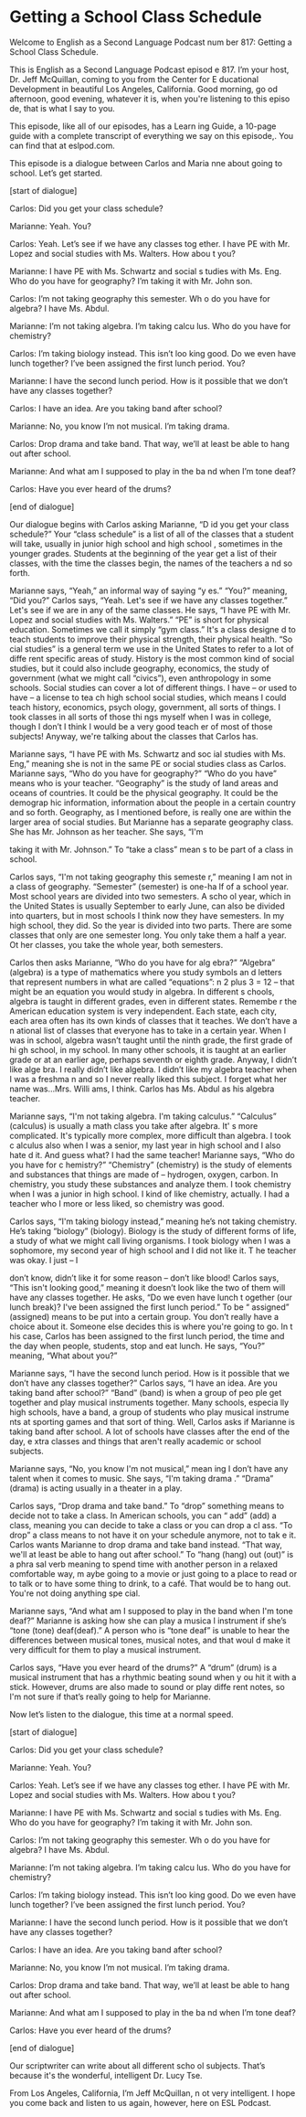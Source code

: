 # Getting a School Class Schedule

Welcome to English as a Second Language Podcast num ber 817: Getting a School Class Schedule.

This is English as a Second Language Podcast episod e 817. I’m your host, Dr. Jeff McQuillan, coming to you from the Center for E ducational Development in beautiful Los Angeles, California. Good morning, go od afternoon, good evening, whatever it is, when you're listening to this episo de, that is what I say to you.

This episode, like all of our episodes, has a Learn ing Guide, a 10-page guide with a complete transcript of everything we say on this episode,. You can find that at eslpod.com.

This episode is a dialogue between Carlos and Maria nne about going to school. Let’s get started.

[start of dialogue]

Carlos:  Did you get your class schedule?

Marianne:  Yeah. You?

Carlos:  Yeah. Let’s see if we have any classes tog ether. I have PE with Mr. Lopez and social studies with Ms. Walters. How abou t you?

Marianne:  I have PE with Ms. Schwartz and social s tudies with Ms. Eng. Who do you have for geography? I’m taking it with Mr. John son.

Carlos:  I’m not taking geography this semester. Wh o do you have for algebra? I have Ms. Abdul.

Marianne:  I’m not taking algebra. I’m taking calcu lus. Who do you have for chemistry?

Carlos:  I’m taking biology instead. This isn’t loo king good. Do we even have lunch together? I’ve been assigned the first lunch period. You?

Marianne:  I have the second lunch period. How is it possible that we don’t have any classes together?

Carlos:  I have an idea. Are you taking band after school?

 Marianne:  No, you know I’m not musical. I’m taking  drama.

Carlos:  Drop drama and take band. That way, we’ll at least be able to hang out after school.

Marianne:  And what am I supposed to play in the ba nd when I’m tone deaf?

Carlos:  Have you ever heard of the drums?

[end of dialogue]

Our dialogue begins with Carlos asking Marianne, “D id you get your class schedule?” Your “class schedule” is a list of all of the classes that a student will take, usually in junior high school and high school , sometimes in the younger grades. Students at the beginning of the year get a  list of their classes, with the time the classes begin, the names of the teachers a nd so forth.

Marianne says, “Yeah,” an informal way of saying “y es.” “You?” meaning, “Did you?” Carlos says, “Yeah. Let's see if we have any classes together.” Let's see if we are in any of the same classes. He says, “I have  PE with Mr. Lopez and social studies with Ms. Walters.” “PE” is short for  physical education. Sometimes we call it simply “gym class.” It's a class designe d to teach students to improve their physical strength, their physical health. “So cial studies” is a general term we use in the United States to refer to a lot of diffe rent specific areas of study. History is the most common kind of social studies, but it could also include geography, economics, the study of government (what  we might call “civics”), even anthropology in some schools. Social studies can cover a lot of different things. I have – or used to have – a license to tea ch high school social studies, which means I could teach history, economics, psych ology, government, all sorts of things. I took classes in all sorts of those thi ngs myself when I was in college, though I don’t I think I would be a very good teach er of most of those subjects! Anyway, we're talking about the classes that Carlos  has.

Marianne says, “I have PE with Ms. Schwartz and soc ial studies with Ms. Eng,” meaning she is not in the same PE or social studies  class as Carlos. Marianne says, “Who do you have for geography?” “Who do you have” means who is your teacher. “Geography” is the study of land areas and  oceans of countries. It could be the physical geography. It could be the demograp hic information, information about the people in a certain country and so forth.  Geography, as I mentioned before, is really one are within the larger area of  social studies. But Marianne has a separate geography class. She has Mr. Johnson as her teacher. She says, “I'm

taking it with Mr. Johnson.” To “take a class” mean s to be part of a class in school.

Carlos says, “I'm not taking geography this semeste r,” meaning I am not in a class of geography. “Semester” (semester) is one-ha lf of a school year. Most school years are divided into two semesters. A scho ol year, which in the United States is usually September to early June, can also  be divided into quarters, but in most schools I think now they have semesters. In  my high school, they did. So the year is divided into two parts. There are some classes that only are one semester long. You only take them a half a year. Ot her classes, you take the whole year, both semesters.

Carlos then asks Marianne, “Who do you have for alg ebra?” “Algebra” (algebra) is a type of mathematics where you study symbols an d letters that represent numbers in what are called “equations”: n 2 plus 3 = 12 – that might be an equation you would study in algebra. In different s chools, algebra is taught in different grades, even in different states. Remembe r the American education system is very independent. Each state, each city, each area often has its own kinds of classes that it teaches. We don’t have a n ational list of classes that everyone has to take in a certain year. When I was in school, algebra wasn’t taught until the ninth grade, the first grade of hi gh school, in my school. In many other schools, it is taught at an earlier grade or at an earlier age, perhaps seventh or eighth grade. Anyway, I didn’t like alge bra. I really  didn’t like algebra. I didn’t like my algebra teacher when I was a freshma n and so I never really liked this subject. I forget what her name was…Mrs. Willi ams, I think. Carlos has Ms. Abdul as his algebra teacher.

Marianne says, “I'm not taking algebra. I'm taking calculus.” “Calculus” (calculus) is usually a math class you take after algebra. It' s more complicated. It's typically more complex, more difficult than algebra. I took c alculus also when I was a senior, my last year in high school and I also hate d it. And guess what? I had the same teacher! Marianne says, “Who do you have for c hemistry?” “Chemistry” (chemistry) is the study of elements and substances  that things are made of – hydrogen, oxygen, carbon. In chemistry, you study these substances and analyze them. I took chemistry when I was a junior in high school. I kind of like chemistry, actually. I had a teacher who I more or less liked, so chemistry was good.

Carlos says, “I'm taking biology instead,” meaning he’s not taking chemistry. He’s taking “biology” (biology). Biology is the study of  different forms of life, a study of what we might call living organisms. I took biology  when I was a sophomore, my second year of high school and I did not like it. T he teacher was okay. I just – I

don’t know, didn’t like it for some reason – don’t like blood! Carlos says, “This isn't looking good,” meaning it doesn’t look like the two of them will have any classes together. He asks, “Do we even have lunch t ogether (our lunch break)? I've been assigned the first lunch period.” To be “ assigned” (assigned) means to be put into a certain group. You don’t really have a choice about it. Someone else decides this is where you're going to go. In t his case, Carlos has been assigned to the first lunch period, the time and the day when people, students, stop and eat lunch. He says, “You?” meaning, “What about you?”

Marianne says, “I have the second lunch period. How  is it possible that we don’t have any classes together?” Carlos says, “I have an  idea. Are you taking band after school?” “Band” (band) is when a group of peo ple get together and play musical instruments together. Many schools, especia lly high schools, have a band, a group of students who play musical instrume nts at sporting games and that sort of thing. Well, Carlos asks if Marianne is taking band after school. A lot of schools have classes after the end of the day, e xtra classes and things that aren't really academic or school subjects.

Marianne says, “No, you know I'm not musical,” mean ing I don’t have any talent when it comes to music. She says, “I'm taking drama .” “Drama” (drama) is acting usually in a theater in a play.

Carlos says, “Drop drama and take band.” To “drop” something means to decide not to take a class. In American schools, you can “ add” (add) a class, meaning you can decide to take a class or you can drop a cl ass. “To drop” a class means to not have it on your schedule anymore, not to tak e it. Carlos wants Marianne to drop drama and take band instead. “That way, we'll at least be able to hang out after school.” To “hang (hang) out (out)” is a phra sal verb meaning to spend time with another person in a relaxed comfortable way, m aybe going to a movie or just going to a place to read or to talk or to have some thing to drink, to a café. That would be to hang out. You're not doing anything spe cial.

Marianne says, “And what am I supposed to play in the band when I'm tone deaf?” Marianne is asking how she can play a musica l instrument if she’s “tone (tone) deaf(deaf).” A person who is “tone deaf” is unable to hear the differences between musical tones, musical notes, and that woul d make it very difficult for them to play a musical instrument.

Carlos says, “Have you ever heard of the drums?” A “drum” (drum) is a musical instrument that has a rhythmic beating sound when y ou hit it with a stick. However, drums are also made to sound or play diffe rent notes, so I'm not sure if that’s really going to help for Marianne.

 Now let’s listen to the dialogue, this time at a normal speed.

[start of dialogue]

Carlos:  Did you get your class schedule?

Marianne:  Yeah. You?

Carlos:  Yeah. Let’s see if we have any classes tog ether. I have PE with Mr. Lopez and social studies with Ms. Walters. How abou t you?

Marianne:  I have PE with Ms. Schwartz and social s tudies with Ms. Eng. Who do you have for geography? I’m taking it with Mr. John son.

Carlos:  I’m not taking geography this semester. Wh o do you have for algebra? I have Ms. Abdul.

Marianne:  I’m not taking algebra. I’m taking calcu lus. Who do you have for chemistry?

Carlos:  I’m taking biology instead. This isn’t loo king good. Do we even have lunch together? I’ve been assigned the first lunch period. You?

Marianne:  I have the second lunch period. How is it possible that we don’t have any classes together?

Carlos:  I have an idea. Are you taking band after school?

Marianne:  No, you know I’m not musical. I’m taking  drama.

Carlos:  Drop drama and take band. That way, we’ll at least be able to hang out after school.

Marianne:  And what am I supposed to play in the ba nd when I’m tone deaf?

Carlos:  Have you ever heard of the drums?

[end of dialogue]

Our scriptwriter can write about all different scho ol subjects. That’s because it's the wonderful, intelligent Dr. Lucy Tse.

 From Los Angeles, California, I’m Jeff McQuillan, n ot very intelligent. I hope you come back and listen to us again, however, here on ESL Podcast.



